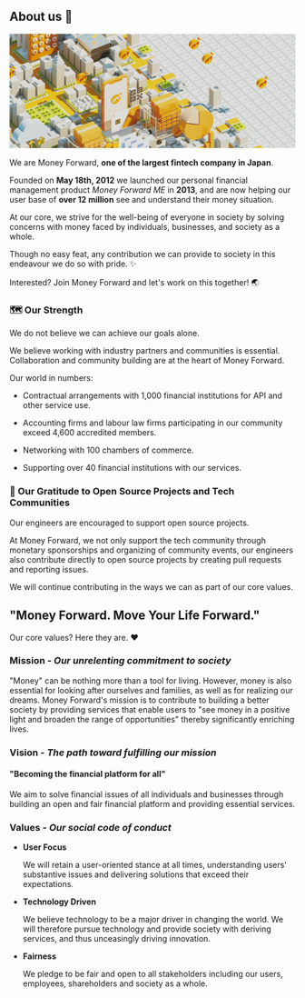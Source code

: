 ## About us 🎉
![Money Forward, Inc. Banner](/images/moneyforward_banner.jpg)

We are Money Forward, **one of the largest fintech company in Japan**.

Founded on **May 18th, 2012** we launched our personal financial management product _Money Forward ME_ in **2013**, and are now helping our user base of **over 12 million** see and understand their money situation.

At our core, we strive for the well-being of everyone in society by solving concerns with money faced by individuals, businesses, and society as a whole.

Though no easy feat, any contribution we can provide to society in this endeavour we do so with pride. ✨

Interested? Join Money Forward and let's work on this together! 🌏

### 🗺️ Our Strength

We do not believe we can achieve our goals alone.

We believe working with industry partners and communities is essential. Collaboration and community building are at the heart of Money Forward.

Our world in numbers:

* Contractual arrangements with 1,000 financial institutions for API and other service use.

* Accounting firms and labour law firms participating in our community exceed 4,600 accredited members.

* Networking with 100 chambers of commerce.

* Supporting over 40 financial institutions with our services.

### 💾 Our Gratitude to Open Source Projects and Tech Communities

Our engineers are encouraged to support open source projects.

At Money Forward, we not only support the tech community through monetary sponsorships and organizing of community events, our engineers also contribute directly to open source projects by creating pull requests and reporting issues.

We will continue contributing in the ways we can as part of our core values.

## "Money Forward. Move Your Life Forward."

Our core values? Here they are. ❤️

### Mission - _Our unrelenting commitment to society_

"Money" can be nothing more than a tool for living. However, money is also essential for looking after ourselves and families, as well as for realizing our dreams. Money Forward's mission is to contribute to building a better society by providing services that enable users to "see money in a positive light and broaden the range of opportunities" thereby significantly enriching lives.

### Vision - _The path toward fulfilling our mission_

#### "Becoming the financial platform for all"

We aim to solve financial issues of all individuals and businesses through building an open and fair financial platform and providing essential services.

### Values - _Our social code of conduct_

* **User Focus**

  We will retain a user-oriented stance at all times, understanding users' substantive issues and delivering solutions that exceed their expectations.

* **Technology Driven**

  We believe technology to be a major driver in changing the world. We will therefore pursue technology and provide society with deriving services, and thus unceasingly driving innovation.

* **Fairness**

  We pledge to be fair and open to all stakeholders including our users, employees, shareholders and society as a whole.
